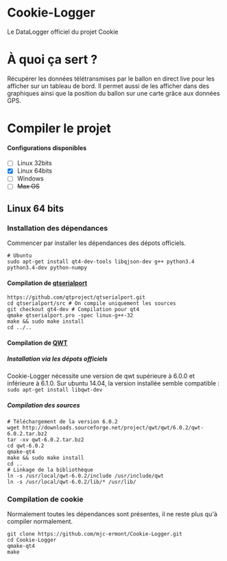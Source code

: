 Cookie-Logger
=============

Le DataLogger officiel du projet Cookie

# À quoi ça sert ?
Récupérer les données télétransmises par le ballon en direct live pour les afficher sur un tableau de bord.
Il permet aussi de les afficher dans des graphiques ainsi que la position du ballon sur une carte grâce aux données GPS.

# Compiler le projet

#### Configurations disponibles
 - [ ] Linux 32bits
 - [x] Linux 64bits
 - [ ] Windows
 - [ ] ~~Max OS~~

## Linux 64 bits

### Installation des dépendances

Commencer par installer les dépendances des dépots officiels.
```shell
# Ubuntu
sudo apt-get install qt4-dev-tools libqjson-dev g++ python3.4 python3.4-dev python-numpy
```

#### Compilation de [qtserialport](https://github.com/qtproject/qtserialport)

```shell
https://github.com/qtproject/qtserialport.git
cd qtserialport/src # On compile uniquement les sources
git checkout qt4-dev # Compilation pour qt4
qmake qtserialport.pro -spec linux-g++-32
make && sudo make install
cd ../..
```

#### Compilation de [QWT](http://qwt.sourceforge.net/)
##### Installation via les dépots officiels
Cookie-Logger nécessite une version de qwt supérieure à 6.0.0 et inférieure à 6.1.0. Sur ubuntu 14.04, la version installée semble compatible : `sudo apt-get install libqwt-dev`
##### Compilation des sources
```shell
# Téléchargement de la version 6.0.2
wget http://downloads.sourceforge.net/project/qwt/qwt/6.0.2/qwt-6.0.2.tar.bz2
tar -xv qwt-6.0.2.tar.bz2
cd qwt-6.0.2
qmake-qt4
make && sudo make install
cd ..
# Linkage de la bibliothèque
ln -s /usr/local/qwt-6.0.2/include /usr/include/qwt
ln -s /usr/local/qwt-6.0.2/lib/* /usr/lib/
```
### Compilation de cookie
Normalement toutes les dépendances sont présentes, il ne reste plus qu'à compiler normalement.
```shell
git clone https://github.com/mjc-ermont/Cookie-Logger.git
cd Cookie-Logger
qmake-qt4
make
```
